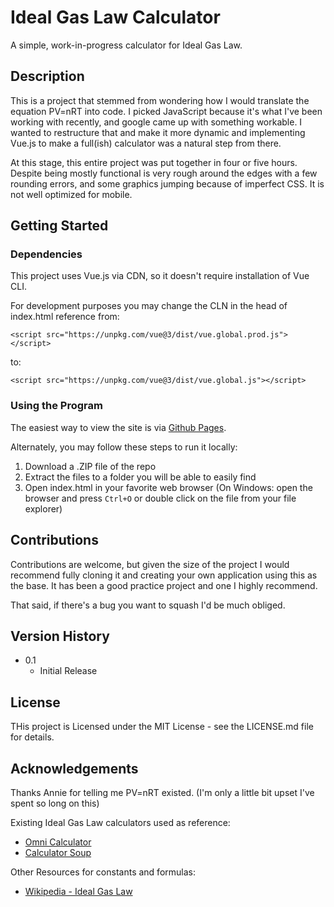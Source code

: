 # Ideal Gas Law Calculator
A simple, work-in-progress calculator for Ideal Gas Law.

## Description
This is a project that stemmed from wondering how I would translate the equation PV=nRT into code. I picked JavaScript because it's what I've been working with recently, and google came up with something workable. I wanted to restructure that and make it more dynamic and implementing Vue.js to make a full(ish) calculator was a natural step from there.

At this stage, this entire project was put together in four or five hours. Despite being mostly functional is very rough around the edges with a few rounding errors, and some graphics jumping because of imperfect CSS. It is not well optimized for mobile.

## Getting Started
### Dependencies
This project uses Vue.js via CDN, so it doesn't require installation of Vue CLI.

For development purposes you may change the CLN in the head of index.html reference from:
```
<script src="https://unpkg.com/vue@3/dist/vue.global.prod.js"></script>
```
to:
```
<script src="https://unpkg.com/vue@3/dist/vue.global.js"></script>
```

### Using the Program
The easiest way to view the site is via [Github Pages](https://luke-la.github.io/calculator-ideal-gas-law/).

Alternately, you may follow these steps to run it locally: 
1. Download a .ZIP file of the repo
2. Extract the files to a folder you will be able to easily find
3. Open index.html in your favorite web browser (On Windows: open the browser and press `Ctrl+O` or double click on the file from your file explorer)

## Contributions
Contributions are welcome, but given the size of the project I would recommend fully cloning it and creating your own application using this as the base. It has been a good practice project and one I highly recommend.

That said, if there's a bug you want to squash I'd be much obliged.

## Version History
* 0.1
  * Initial Release

## License
THis project is Licensed under the MIT License - see the LICENSE.md file for details.

## Acknowledgements
Thanks Annie for telling me PV=nRT existed.
(I'm only a little bit upset I've spent so long on this)

Existing Ideal Gas Law calculators used as reference:
* [Omni Calculator](https://www.omnicalculator.com/physics/ideal-gas-law)
* [Calculator Soup](https://www.calculatorsoup.com/calculators/physics/ideal-gas-law.php)

Other Resources for constants and formulas:
* [Wikipedia - Ideal Gas Law](https://en.wikipedia.org/wiki/Ideal_gas_law)
